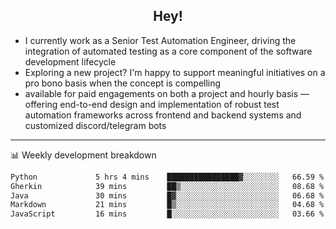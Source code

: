 <h2 align="center">Hey!</h2>

- I currently work as a Senior Test Automation Engineer, driving the integration of automated testing as a core component of the software development lifecycle
- Exploring a new project? I'm happy to support meaningful initiatives on a pro bono basis when the concept is compelling
-  available for paid engagements on both a project and hourly basis — offering end-to-end design and implementation of robust test automation frameworks across frontend and backend systems and customized discord/telegram bots
  
  -------
  
📊 Weekly development breakdown

<!--START_SECTION:waka-->

```txt
Python             5 hrs 4 mins    ████████████████▓░░░░░░░░   66.59 %
Gherkin            39 mins         ██▒░░░░░░░░░░░░░░░░░░░░░░   08.68 %
Java               30 mins         █▓░░░░░░░░░░░░░░░░░░░░░░░   06.68 %
Markdown           21 mins         █▒░░░░░░░░░░░░░░░░░░░░░░░   04.68 %
JavaScript         16 mins         █░░░░░░░░░░░░░░░░░░░░░░░░   03.66 %
```

<!--END_SECTION:waka-->
